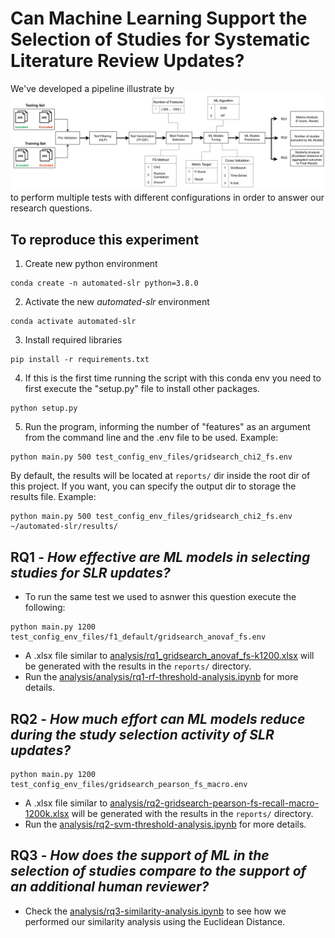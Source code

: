 #  Can Machine Learning Support the Selection of Studies for Systematic Literature Review Updates?
We've developed a pipeline illustrate by ![Pipeline Overview](pipeline-overview.png) to perform multiple tests with different configurations in order to answer our research questions.

## To reproduce this experiment
1) Create new python environment
```
conda create -n automated-slr python=3.8.0
```

2) Activate the new *automated-slr* environment
```
conda activate automated-slr
```

3) Install required libraries 
```
pip install -r requirements.txt
```
4) If this is the first time running the script with this conda env you need to first execute the "setup.py" file to install other packages.
```
python setup.py
```
5) Run the program, informing the number of "features" as an argument from the command line and the .env file to be used. 
Example: 
```
python main.py 500 test_config_env_files/gridsearch_chi2_fs.env 
```
By default, the results will be located at `reports/` dir inside the root dir of this project.
If you want, you can specify the output dir to storage the results file. 
Example:
```
python main.py 500 test_config_env_files/gridsearch_chi2_fs.env ~/automated-slr/results/
```

## RQ1 - _How effective are ML models in selecting studies for SLR updates?_
- To run the same test we used to asnwer this question execute the following:
```
python main.py 1200 test_config_env_files/f1_default/gridsearch_anovaf_fs.env 
```
- A .xlsx file similar to [analysis/rq1_gridsearch_anovaf_fs-k1200.xlsx](analysis/rq1_gridsearch_anovaf_fs-k1200.xlsx) will be generated with the results in the `reports/` directory.
- Run the [analysis/analysis/rq1-rf-threshold-analysis.ipynb](analysis/rq1-rf-threshold-analysis.ipynb) for more details.


## RQ2 - _How much effort can ML models reduce during the study selection activity of SLR updates?_
```
python main.py 1200 test_config_env_files/gridsearch_pearson_fs_macro.env 
```
- A .xlsx file similar to [analysis/rq2-gridsearch-pearson-fs-recall-macro-1200k.xlsx](analysis/rq2-gridsearch-pearson-fs-recall-macro-1200k.xlsx) will be generated with the results in the `reports/` directory.
- Run the [analysis/rq2-svm-threshold-analysis.ipynb](analysis/rq2-svm-threshold-analysis.ipynb) for more details.

## RQ3 - _How does the support of ML in the selection of studies compare to the support of an additional human reviewer?_
- Check the [analysis/rq3-similarity-analysis.ipynb](analysis/rq3-similarity-analysis.ipynb) to see how we performed our similarity analysis using the Euclidean Distance.
